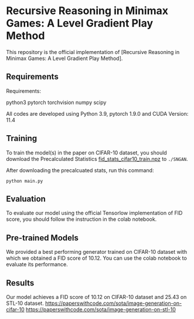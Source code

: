 # Recursive Reasoning in Minimax Games: A Level  Gradient Play Method

This repository is the official implementation of [Recursive Reasoning in Minimax Games: A Level  Gradient Play Method]. 

## Requirements

Requirements:

python3
pytorch
torchvision
numpy
scipy

All codes are developed using Python 3.9, pytorch 1.9.0 and CUDA Version: 11.4 

## Training

To train the model(s) in the paper on CIFAR-10 dataset, you should download the Precalculated Statistics [fid_stats_cifar10_train.npz](http://bioinf.jku.at/research/ttur/ttur_stats/fid_stats_cifar10_train.npz) to `./SNGAN`.

After downloading the precalcuated stats, run this command:

```train
python main.py
```


## Evaluation

To evaluate our model using the official Tensorlow implementation of FID score, you should follow the instruction in the colab notebook.

## Pre-trained Models

We provided a best performing generator trained on CIFAR-10 dataset with which we obtained a FID score of 10.12. You can use the colab notebook to evaluate its performance.

## Results

Our model achieves a FID score of 10.12 on CIFAR-10 dataset and 25.43 on STL-10 dataset. 
https://paperswithcode.com/sota/image-generation-on-cifar-10
https://paperswithcode.com/sota/image-generation-on-stl-10

